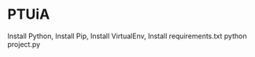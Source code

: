 # PTUiA

Install Python,
Install Pip,
Install VirtualEnv,
Install requirements.txt
python project.py
